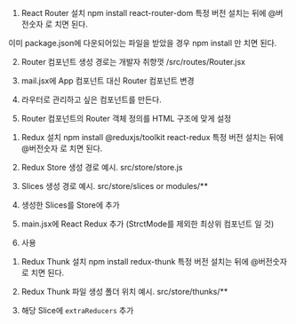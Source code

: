 1. React Router 설치
npm install react-router-dom
특정 버전 설치는 뒤에 @버전숫자 로 치면 된다.

이미 package.json에 다운되어있는 파일을 받았을 경우
npm install 만 치면 된다.

2. Router 컴포넌트 생성
경로는 개발자 취향껏
/src/routes/Router.jsx

3. mail.jsx에 App 컴포넌트 대신 Router 컴포넌트  변경

4. 라우터로 관리하고 싶은 컴포넌트를 만든다.

5. Router 컴포넌트의 Router 객체 정의를 HTML 구조에 맞게 설정

<!-- Redux -->
<!-- 상태 관리 라이브러리, 중앙 집중식 상태관리 패턴 구현 -->
1. Redux 설치
npm install @reduxjs/toolkit react-redux
특정 버전 설치는 뒤에 @버전숫자 로 치면 된다.

2. Redux Store 생성
경로 예시. src/store/store.js

3. Slices 생성
경로 예시. src/store/slices or modules/**

4. 생성한 Slices를 Store에 추가

5. main.jsx에 React Redux <Provider> 추가 (StrctMode를 제외한  최상위 컴포넌트 일 것)

6. 사용

<!-- Redux Thunk -->
1. Redux Thunk 설치
npm install redux-thunk
특정 버전 설치는 뒤에 @버전숫자 로 치면 된다.

2. Redux Thunk 파일 생성
폴더 위치 예시. src/store/thunks/**

3. 해당 Slice에  `extraReducers` 추가